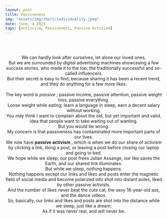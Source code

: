 ```yaml
---
layout: post
title: Passiveness
img: "assets/img/short/individuality.jpeg"
date: june, 4 2021
tags: [Activisim, Passiveness, Passive Activism]
---
```

 
<br><br>
<div align="center">



We can hardly look after ourselves, let alone our loved ones. <br>
But we are surrounded by digital advertising machines showcasing a few success stories, who made it to the top; 
the traditionally successful and so-called influencers. <br>
But their secret is easy to find, because sharing it has been a recent trend, and they do anything for a few more likes. <br>  
The key word is <em> passive </em>; passive income, passive attention, passive weight loss, passive everything. <br>
Loose weight while eating; learn a language in sleep, earn a decent salary without working. <br>
You may think I want to complain about the old, but yet important and valid, idea that people want to take waiting out of wanting. <br>
But you would be wrong.   <br>
My concern is that passiveness has contaminated more important parts of our lives. <br>
We now have <b> passive activism </b>, which is when we do our share of activism by clicking a link, 
liking a post, or leaving a post before closing our laptop and going to bed.<br>
We hope while we sleep, our post frees Julian Assange, our like saves the Earth, and our shared link illuminates.<br>
But while we sleep, nothing happens. <br>
Nothing happens except our links and likes and posts enter the magnetic field of social media and become polarized into shot into distant poles, 
liked by other passive activists. <br>
And the number of likes never beat the cute cat, the sexy 18-year-old ass, and the dance videos. <br>
So, basically, our links and likes and posts are shot into the distance while we sleep, just like a dream; <br>
As if it was never real, and will never be.<br>


</div>
<br><br>
<br><br>
<br><br>
<br><br>
<br><br>
<br><br>
